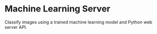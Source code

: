 # Machine Learning Server
Classify images using a trained machine learning model and Python web server API.

